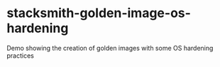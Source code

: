 # stacksmith-golden-image-os-hardening
Demo showing the creation of golden images with some OS hardening practices
